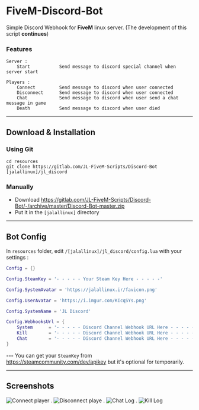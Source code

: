 # FiveM-Discord-Bot
Simple Discord Webhook for **FiveM** linux server. (The development of this script **continues**)

### Features
```
Server :
	Start			Send message to discord special channel when server start

Players :
	Connect			Send message to discord when user connected
	Disconnect		Send message to discord when user connected
	Chat			Send message to discord when user send a chat message in game
	Death			Send message to discord when user died
```

---

## Download & Installation
### Using Git
```
cd resources
git clone https://gitlab.com/JL-FiveM-Scripts/Discord-Bot [jalallinux]/jl_discord
```

### Manually
- Download https://gitlab.com/JL-FiveM-Scripts/Discord-Bot/-/archive/master/Discord-Bot-master.zip
- Put it in the `[jalallinux]` directory

---

## Bot Config
In `resources` folder, edit `/[jalallinux]/jl_discord/config.lua` with your settings :

```lua
Config = {}

Config.SteamKey = '- - - - - Your Steam Key Here - - - - -'

Config.SystemAvatar = 'https://jalallinux.ir/favicon.png'

Config.UserAvatar = 'https://i.imgur.com/KIcqSYs.png'

Config.SystemName = 'JL Discord'

Config.WebhooksUrl = {
    System      = '- - - - - Discord Channel Webhook URL Here - - - - -',
    Kill        = '- - - - - Discord Channel Webhook URL Here - - - - -',
    Chat        = '- - - - - Discord Channel Webhook URL Here - - - - -',
}
```
**---** You can get your `SteamKey` from https://steamcommunity.com/dev/apikey but it's optional for temporarily.

---

## Screenshots

![Connect player](https://cdn.discordapp.com/attachments/684367422165090432/727148504585076746/connect-log.png "Connect player") . ![Disconnect playe](https://cdn.discordapp.com/attachments/684367422165090432/727148505596035092/disconnect-log.png "Disconnect player") . 
![Chat Log](https://cdn.discordapp.com/attachments/684367422165090432/727148503003955250/chat-log.png "Chat Log") . ![Kill Log](https://cdn.discordapp.com/attachments/684367422165090432/727148508108554330/kill-log.png "Kill Log")
